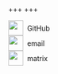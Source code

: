 +++
+++

<div class="row">
  <a href="https://github.com/BLCK-B" style="display: inline-flex; align-items: center; text-decoration: none;">
    <img src="/github.svg" height="30" width="30"> &nbsp GitHub 
  </a>
</div>

<div class="row">
  <a href="mailto:blck-b@proton.me" style="display: inline-flex; align-items: center; text-decoration: none;">
    <img src="/email.svg" height="30" width="30"> &nbsp email 
  </a>
</div>

<div class="row">
  <a href="https://matrix.to/#/@blck-b:matrix.org" style="display: inline-flex; align-items: center; text-decoration: none;">
    <img src="/matrix.svg" height="30" width="30"> &nbsp matrix 
  </a>
</div>
